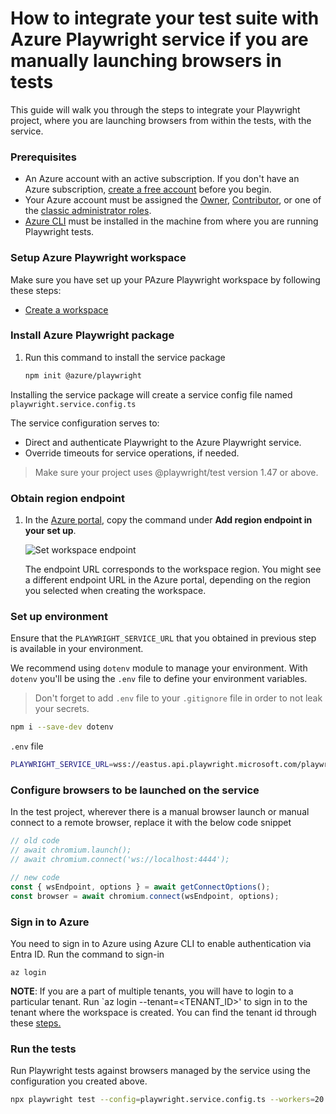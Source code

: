 # How to integrate your test suite with Azure Playwright service if you are manually launching browsers in tests

This guide will walk you through the steps to integrate your Playwright project, where you are launching browsers from within the tests, with the service.

### Prerequisites

- An Azure account with an active subscription. If you don't have an Azure subscription, [create a free account](https://aka.ms/pww/docs/create-azure-subscription) before you begin.
- Your Azure account must be assigned the [Owner](https://learn.microsoft.com/azure/role-based-access-control/built-in-roles#owner), [Contributor](https://learn.microsoft.com/azure/role-based-access-control/built-in-roles#contributor), or one of the [classic administrator roles](https://learn.microsoft.com/azure/role-based-access-control/rbac-and-directory-admin-roles#classic-subscription-administrator-roles).
- [Azure CLI](https://learn.microsoft.com/cli/azure/install-azure-cli) must be installed in the machine from where you are running Playwright tests. 


### Setup Azure Playwright workspace

Make sure you have set up your PAzure Playwright workspace by following these steps:

- [Create a workspace](https://aka.ms/pww/docs/create)

### Install Azure Playwright package

1. Run this command to install the service package

    ```sh
    npm init @azure/playwright
    ```

Installing the service package will create a service config file named `playwright.service.config.ts`

The service configuration serves to:

- Direct and authenticate Playwright to the Azure Playwright service.
- Override timeouts for service operations, if needed.

> Make sure your project uses @playwright/test version 1.47 or above.

### Obtain region endpoint

1. In the [Azure portal](https://portal.azure.com/), copy the command under **Add region endpoint in your set up**.

    ![Set workspace endpoint](https://aka.ms/pww/docs/copyurlsnapshot)

    The endpoint URL corresponds to the workspace region. You might see a different endpoint URL in the Azure portal, depending on the region you selected when creating the workspace.

### Set up environment

Ensure that the `PLAYWRIGHT_SERVICE_URL` that you obtained in previous step is available in your environment.

We recommend using `dotenv` module to manage your environment. With `dotenv` you'll be using the `.env` file to define your environment variables.

> Don't forget to add `.env` file to your `.gitignore` file in order to not leak your secrets.

```sh
npm i --save-dev dotenv
```

`.env` file

```sh
PLAYWRIGHT_SERVICE_URL=wss://eastus.api.playwright.microsoft.com/playwrightworkspaces/workspace-id/browsers
```

### Configure browsers to be launched on the service

In the test project, wherever there is a manual browser launch or manual connect to a remote browser, replace it with the below code snippet

```typescript
// old code
// await chromium.launch();
// await chromium.connect('ws://localhost:4444');

// new code
const { wsEndpoint, options } = await getConnectOptions();
const browser = await chromium.connect(wsEndpoint, options);
```

### Sign in to Azure

You need to sign in to Azure using Azure CLI to enable authentication via Entra ID.  Run the command to sign-in

```azurecli
az login
```

**NOTE**: If you are a part of multiple tenants, you will have to login to a particular tenant. Run `az login --tenant=<TENANT_ID>' to sign in to the tenant where the workspace is created. You can find the tenant id through these [steps.](https://learn.microsoft.com/entra/fundamentals/how-to-find-tenant)

### Run the tests

Run Playwright tests against browsers managed by the service using the configuration you created above.

```sh
npx playwright test --config=playwright.service.config.ts --workers=20
```
